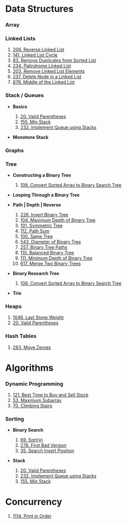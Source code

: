 # Data Structures

### Array

### Linked Lists

  1. [206. Reverse Linked List](Data_Structures/Linked_Lists/206.java)
  2. [141. Linked List Cycle](Data_Structures/Linked_Lists/141.java)
  3. [83. Remove Duplicates from Sorted List](Data_Structures/Linked_Lists/83.java)
  4. [234. Palindrome Linked List](Data_Structures/Linked_Lists/234.java)
  5. [203. Remove Linked List Elements](Data_Structures/Linked_Lists/203.java)
  6. [237. Delete Node in a Linked List](Data_Structures/Linked_Lists/237.java)
  7. [876. Middle of the Linked List](Data_Structures/Linked_Lists/876.java)

### Stack / Queues

* **Basics**
  1. [20. Valid Parentheses](Data_Structures/Stack/20.java)
  1. [155. Min Stack](Data_Structures/Stack/155.java)
  1. [232. Implement Queue using Stacks](Data_Structures/Stack/232.java)

* **Monotone Stack**

### Graphs

### Tree

* **Constructing a Binary Tree**
  1. [108. Convert Sorted Array to Binary Search Tree](/Data_Structures/Tree/108.java)

* **Looping Through a Binary Tree**

* **Path | Depth | Reverse**
  1. [226. Invert Binary Tree](/Data_Structures/Tree/226.java)
  2. [104. Maximum Depth of Binary Tree](/Data_Structures/Tree/104.java)
  3. [101. Symmetric Tree](/Data_Structures/Tree/101.java)
  4. [112. Path Sum](/Data_Structures/Tree/112.java)
  5. [100. Same Tree](/Data_Structures/Tree/100.java)
  6. [543. Diameter of Binary Tree](/Data_Structures/Tree/543.java)
  7. [257. Binary Tree Paths](/Data_Structures/Tree/257.java)
  8. [110. Balanced Binary Tree](/Data_Structures/Tree/110.java)
  9. [111. Minimum Depth of Binary Tree](/Data_Structures/Tree/111.java)
  10. [617. Merge Two Binary Trees](/Data_Structures/Tree/617.java)

* **Binary Research Tree**
  1. [108. Convert Sorted Array to Binary Search Tree](/Data_Structures/Tree/108.java)

* **Trie**

### Heaps
  1. [1046. Last Stone Weight](Data_Structures/Heap/1046.java)
  2. [20. Valid Parentheses](Data_Structures/Heap/703.java)

### Hash Tables
  1. [283. Move Zeroes](Data_Structures/Hash_Tables/283.java)

# Algorithms

### Dynamic Programming

  1. [121. Best Time to Buy and Sell Stock](/Algorithms/Dynamic_Programming/121.java)
  2. [53. Maximum Subarray](/Algorithms/Dynamic_Programming/53.java)
  3. [70. Climbing Stairs](/Algorithms/Dynamic_Programming/70.java)

### Sorting

* **Binary Search**
  1. [69. Sqrt(x)](/Algorithms/Sorting/Binary_Search/69.java)
  2. [278. First Bad Version](/Algorithms/Sorting/Binary_Search/278.java)
  3. [35. Search Insert Position](/Algorithms/Sorting/Binary_Search/35.java)

* **Stack**
  1. [20. Valid Parentheses](/Algorithms/Stack/20.java)
  2. [232. Implement Queue using Stacks](/Algorithms/Stack/232.java)
  3. [155. Min Stack](/Algorithms/Stack/155.java)

# Concurrency
  1. [1114. Print in Order](/Concurrency/1114.java)
